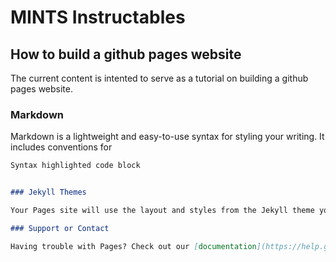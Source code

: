 # MINTS Instructables
## How to build a github pages website 

The current content is intented to serve as a tutorial on building a github pages website. 

### Markdown
Markdown is a lightweight and easy-to-use syntax for styling your writing. It includes conventions for

```markdown
Syntax highlighted code block


### Jekyll Themes

Your Pages site will use the layout and styles from the Jekyll theme you have selected in your [repository settings](https://github.com/mi3nts/instructables/settings). The name of this theme is saved in the Jekyll `_config.yml` configuration file.

### Support or Contact

Having trouble with Pages? Check out our [documentation](https://help.github.com/categories/github-pages-basics/) or [contact support](https://github.com/contact) and we’ll help you sort it out.
